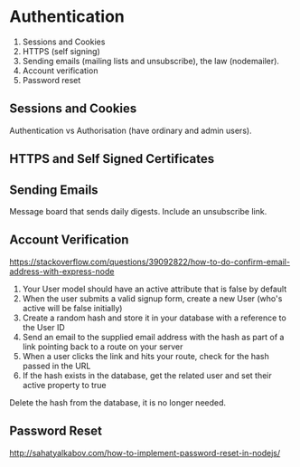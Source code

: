 
# Authentication

1. Sessions and Cookies
2. HTTPS (self signing)
3. Sending emails (mailing lists and unsubscribe), the law (nodemailer).
4. Account verification
5. Password reset

## Sessions and Cookies

Authentication vs Authorisation (have ordinary and admin users).

## HTTPS and Self Signed Certificates

## Sending Emails

Message board that sends daily digests. Include an unsubscribe link.

## Account Verification

https://stackoverflow.com/questions/39092822/how-to-do-confirm-email-address-with-express-node

1. Your User model should have an active attribute that is false by default
2. When the user submits a valid signup form, create a new User (who's active will be false initially)
3. Create a random hash and store it in your database with a reference to the User ID
4. Send an email to the supplied email address with the hash as part of a link pointing back to a route on your server
5. When a user clicks the link and hits your route, check for the hash passed in the URL
6. If the hash exists in the database, get the related user and set their active property to true

Delete the hash from the database, it is no longer needed.

## Password Reset

http://sahatyalkabov.com/how-to-implement-password-reset-in-nodejs/